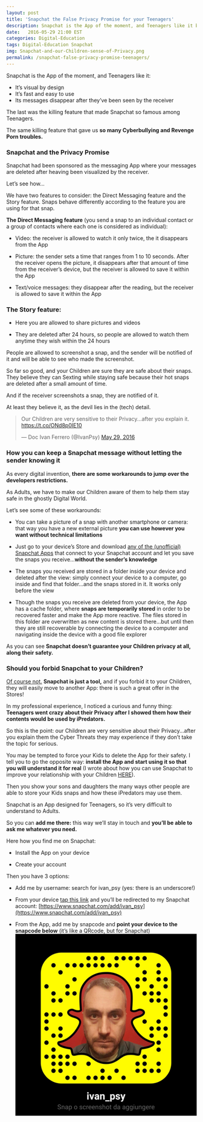 ```yaml
---
layout: post
title: 'Snapchat the False Privacy Promise for your Teenagers'
description: Snapchat is the App of the moment, and Teenagers like it because it’s visual by design, it’s fast and easy to use, its messages disappear after they’ve been seen by the receiver.
date:   2016-05-29 21:00 EST
categories: Digital-Education 
tags: Digital-Education Snapchat
img: Snapchat-and-our-Children-sense-of-Privacy.png
permalink: /snapchat-false-privacy-promise-teenagers/
---
```


Snapchat is the App of the moment, and Teenagers like it:

* It’s visual by design
* It’s fast and easy to use
* Its messages disappear after they’ve been seen by the receiver

The last was the killing feature that made Snapchat so famous among Teenagers.

The same killing feature that gave us **so many Cyberbullying and Revenge Porn troubles.**

### Snapchat and the Privacy Promise
Snapchat had been sponsored as the messaging App where your messages are deleted after heaving been visualized by the receiver.

Let’s see how…

We have two features to consider: the Direct Messaging feature and the Story feature.
Snaps behave differently according to the feature you are using for that snap.

**The Direct Messaging feature** (you send a snap to an individual contact or a group of contacts where each one is considered as individual):

* Video: the receiver is allowed to watch it only twice, the it disappears from the App

* Picture: the sender sets a time that ranges from 1 to 10 seconds. After the receiver opens the picture, it disappears after that amount of time from the receiver’s device, but the receiver is allowed to save it within the App

* Text/voice messages: they disappear after the reading, but the receiver is allowed to save it within the App

### The Story feature:
* Here you are allowed to share pictures and videos

* They are deleted after 24 hours, so people are allowed to watch them anytime they wish within the 24 hours

People are allowed to screenshot a snap, and the sender will be notified of it and will be able to see who made the screenshot.

So far so good, and your Children are sure they are safe about their snaps.
They believe they can Sexting while staying safe because their hot snaps are deleted after a small amount of time.

And if the receiver screenshots a snap, they are notified of it.

At least they believe it, as the devil lies in the (tech) detail.

 <blockquote class="twitter-tweet" data-lang="en"><p lang="en" dir="ltr">Our Children are very sensitive to their Privacy...after you explain it. <a href="https://t.co/ONd8p0IE10">https://t.co/ONd8p0IE10</a></p>&mdash; Doc Ivan Ferrero (@IvanPsy) <a href="https://twitter.com/IvanPsy/status/736953882706862081">May 29, 2016</a></blockquote>
<script async src="//platform.twitter.com/widgets.js" charset="utf-8"></script>
 
 
 
### How you can keep a Snapchat message without letting the sender knowing it
As every digital invention, **there are some workarounds to jump over the developers restrictions.**

As Adults, we have to make our Children aware of them to help them stay safe in the ghostly Digital World.

Let’s see some of these workarounds:

* You can take a picture of a snap with another smartphone or camera: that way you have a new external picture **you can use however you want without technical limitations**

* Just go to your device’s Store and download [any of the (unofficial) Snapchat Apps](http://www.1mtb.com/top-5-best-apps-to-save-download-snapchat-photos-videos-stories-ios-android/) that connect to your Snapchat account and let you save the snaps you receive…**without the sender’s knowledge**

* The snaps you received are stored in a folder inside your device and deleted after the view: simply connect your device to a computer, go inside and find that folder…and the snaps stored in it. It works only before the view

* Though the snaps you receive are deleted from your device, the App has a cache folder, where **snaps are temporarily stored** in order to be recovered faster and make the App more reactive. The files stored in this folder are overwritten as new content is stored there…but until then they are still recoverable by connecting the device to a computer and navigating inside the device with a good file explorer

As you can see **Snapchat doesn’t guarantee your Children privacy at all, along their safety.**

### Should you forbid Snapchat to your Children?
[Of course not.](/digital-parenting-tips-best-practices/)
**Snapchat is just a tool,** and if you forbid it to your Children, they will easily move to another App: there is such a great offer in the Stores!

In my professional experience, I noticed a curious and funny thing: **Teenagers went crazy about their Privacy after I showed them how their contents would be used by iPredators.**

So this is the point: our Children are very sensitive about their Privacy…after you explain them the Cyber Threats they may experience if they don’t take the topic for serious.

You may be tempted to force your Kids to delete the App for their safety.
I tell you to go the opposite way: **install the App and start using it so that you will understand it for real** (I wrote about how you can use Snapchat to improve your relationship with your Children [HERE](/use-snapchat-stay-connected-children/)).

Then you show your sons and daughters the many ways other people are able to store your Kids snaps and how these iPredators may use them.

Snapchat is an App designed for Teenagers, so it’s very difficult to understand to Adults.

So you can **add me there:** this way we’ll stay in touch and **you’ll be able to ask me whatever you need.**

Here how you find me on Snapchat:

* Install the App on your device

* Create your account

Then you have 3 options:

* Add me by username: search for ivan_psy (yes: there is an underscore!)

* From your device [tap this link](https://www.snapchat.com/add/ivan_psy) and you’ll be redirected to my Snapchat account: [https://www.snapchat.com/add/ivan_psy](https://www.snapchat.com/add/ivan_psy)

* From the App, add me by snapcode and **point your device to the snapcode below** (it’s like a QRcode, but for Snapchat)
![Snapchat Avatar ivan_psy](/images/Snapchat-Avatar-ivan_psy.jpg)
